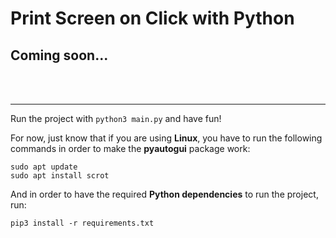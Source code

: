 # Print Screen on Click with Python

## Coming soon...

<br/>
<br/>

---

Run the project with ``python3 main.py`` and have fun!

For now, just know that if you are using **Linux**, you have to run the following commands in order to make the
**pyautogui** package work:

```
sudo apt update
sudo apt install scrot
```

And in order to have the required **Python dependencies** to run the project, run:

``
pip3 install -r requirements.txt
``